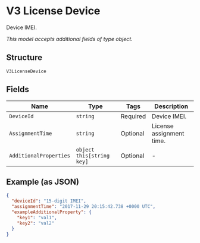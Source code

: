 
# V3 License Device

Device IMEI.

*This model accepts additional fields of type object.*

## Structure

`V3LicenseDevice`

## Fields

| Name | Type | Tags | Description |
|  --- | --- | --- | --- |
| `DeviceId` | `string` | Required | Device IMEI. |
| `AssignmentTime` | `string` | Optional | License assignment time. |
| `AdditionalProperties` | `object this[string key]` | Optional | - |

## Example (as JSON)

```json
{
  "deviceId": "15-digit IMEI",
  "assignmentTime": "2017-11-29 20:15:42.738 +0000 UTC",
  "exampleAdditionalProperty": {
    "key1": "val1",
    "key2": "val2"
  }
}
```

